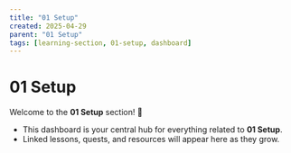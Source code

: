 ```yaml
---
title: "01 Setup"
created: 2025-04-29
parent: "01 Setup"
tags: [learning-section, 01-setup, dashboard]
---
```


# 01 Setup

Welcome to the **01 Setup** section! 🚀

- This dashboard is your central hub for everything related to **01 Setup**.
- Linked lessons, quests, and resources will appear here as they grow.
